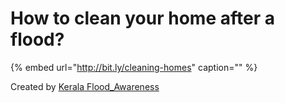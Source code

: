 # How to clean your home after a flood?

{% embed url="http://bit.ly/cleaning-homes" caption="" %}

Created by [Kerala Flood\_Awareness](https://www.youtube.com/channel/UCTRQxF0ZqselrQoVaKb1Naw)

